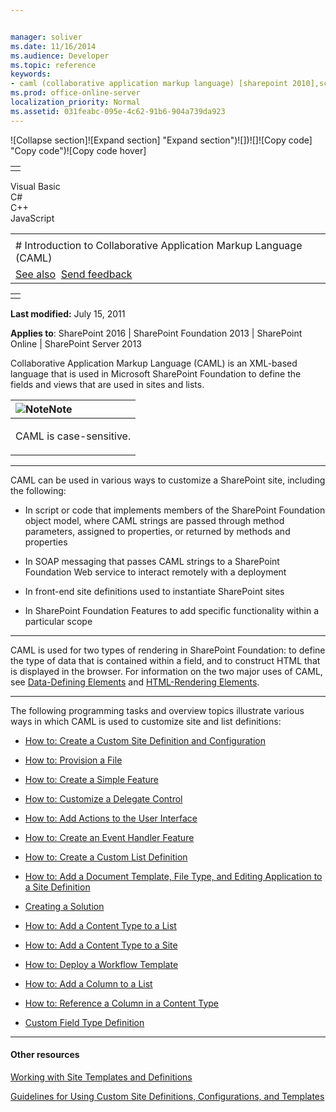 ```yaml
---


manager: soliver
ms.date: 11/16/2014
ms.audience: Developer
ms.topic: reference
keywords:
- caml (collaborative application markup language) [sharepoint 2010],schemas [SharePoint 2010], CAML,Collaborative Application Markup Language (CAML) [SharePoint 2010]
ms.prod: office-online-server
localization_priority: Normal
ms.assetid: 031feabc-095e-4c62-91b6-904a739da923
---
```


![Collapse
section]![Expand
section] "Expand section")![]()![])![]![]()![Copy
code] "Copy code")![Copy code
hover]
<table>
<tbody>
<tr class="odd">
<td align="left"></td>
</tr>
</tbody>
</table>

Visual Basic  
C\#  
C++  
JavaScript  

<table>
<tbody>
<tr class="odd">
<td align="left"><span id="runningHeaderText"></span></td>
</tr>
<tr class="even">
<td align="left"># Introduction to Collaborative Application Markup Language (CAML)</td>
</tr>
<tr class="odd">
<td align="left"><a href="#seeAlsoToggle">See also</a>  <span id="headfeedbackarea" class="feedbackhead"><a href="javascript:SubmitFeedback(&#39;docthis@Microsoft.com&#39;,&#39;&#39;,&#39;&#39;,&#39;&#39;,&#39;1.0.18082.1225&#39;,&#39;%0\dThank%20you%20for%20your%20feedback.%20The%20developer%20writing%20teams%20use%20your%20feedback%20to%20improve%20documentation.%20While%20we%20are%20reviewing%20your%20feedback,%20we%20may%20send%20you%20e-mail%20to%20ask%20for%20clarification%20or%20feedback%20on%20a%20solution.%20We%20do%20not%20use%20your%20e-mail%20address%20for%20any%20other%20purpose%20and%20we%20delete%20it%20after%20we%20finish%20our%20review.%0\AFor%20further%20information%20about%20the%20privacy%20policies%20of%20Microsoft,%20please%20see%20http://privacy.microsoft.com/en-us/default.aspx.%0\A%0\d&#39;,&#39;Customer%20feedback&#39;);">Send feedback</a></span></td>
</tr>
</tbody>
</table>

<table>
<colgroup>
<col width="100%" />
</colgroup>
<tbody>
<tr class="odd">
<td align="left"></td>
</tr>
</tbody>
</table>

**Last modified:** July 15, 2011

**Applies to**: SharePoint 2016 | SharePoint Foundation 2013 |
SharePoint Online | SharePoint Server 2013

Collaborative Application Markup Language (CAML) is an XML-based
language that is used in Microsoft SharePoint Foundation to define the
fields and views that are used in sites and lists.

<table>
<colgroup>
<col width="100%" />
</colgroup>
<thead>
<tr class="header">
<th align="left"><img src="" title="Note" alt="Note" /><strong>Note</strong></th>
</tr>
</thead>
<tbody>
<tr class="odd">
<td align="left"><p>CAML is case-sensitive.</p></td>
</tr>
</tbody>
</table>


-----------------------------------------------------------------------------------------------------------------------------------------------------------------------------------------------------------------

CAML can be used in various ways to customize a SharePoint site,
including the following:

-   In script or code that implements members of the SharePoint
    Foundation object model, where CAML strings are passed through
    method parameters, assigned to properties, or returned by methods
    and properties

-   In SOAP messaging that passes CAML strings to a SharePoint
    Foundation Web service to interact remotely with a deployment

-   In front-end site definitions used to instantiate SharePoint sites

-   In SharePoint Foundation Features to add specific functionality
    within a particular scope


--------------------------------------------------------------------------------------------------------------------------------------------------------------------------------------------------------

CAML is used for two types of rendering in SharePoint Foundation: to
define the type of data that is contained within a field, and to
construct HTML that is displayed in the browser. For information on the
two major uses of CAML, see [Data-Defining
Elements](data-defining-elements.md)</span> and <span
sdata="link">[HTML-Rendering
Elements](html-rendering-elements.md)</span>.


----------------------------------------------------------------------------------------------------------------------------------------------------------------------------------------------------------

The following programming tasks and overview topics illustrate various
ways in which CAML is used to customize site and list definitions:

-   [How to: Create a Custom Site Definition and
    Configuration](http://msdn.microsoft.com/library/62b0552d-b7a7-4856-b906-c7bcb3155792(Office.15).aspx)

-   [How to: Provision a
    File](http://msdn.microsoft.com/library/438d5a75-7f39-4fa9-a365-d86e8ba967b6(Office.15).aspx)

-   [How to: Create a Simple
    Feature](http://msdn.microsoft.com/library/c7dc2cfb-0cfa-44d8-b95f-4b95b1847e18(Office.15).aspx)

-   [How to: Customize a Delegate
    Control](http://msdn.microsoft.com/library/9db44a39-33df-43d9-b873-3b41310090af(Office.15).aspx)

-   [How to: Add Actions to the User
    Interface](http://msdn.microsoft.com/library/b2403912-161d-408f-90ae-6b95c014d054(Office.15).aspx)

-   [How to: Create an Event Handler
    Feature](http://msdn.microsoft.com/library/4f70b1ea-dafe-4068-a6b0-55402b7618dc(Office.15).aspx)

-   [How to: Create a Custom List
    Definition](http://msdn.microsoft.com/library/6f0aed4a-d80a-4e42-8f12-c6b83c8cc207(Office.15).aspx)

-   [How to: Add a Document Template, File Type, and Editing Application
    to a Site
    Definition](http://msdn.microsoft.com/library/09503b28-df8c-4e22-b4f8-7272fd1dac2b(Office.15).aspx)

-   [Creating a
    Solution](http://msdn.microsoft.com/library/74e59a33-4e52-4282-99aa-0d17c322fa70(Office.15).aspx)

-   [How to: Add a Content Type to a
    List](http://msdn.microsoft.com/library/5ae6e295-a406-4f90-920f-030c0dfcd666(Office.15).aspx)

-   [How to: Add a Content Type to a
    Site](http://msdn.microsoft.com/library/8c448bfb-4036-451c-ac7d-2eccf13ccd5e(Office.15).aspx)

-   [How to: Deploy a Workflow
    Template](http://msdn.microsoft.com/library/ce2d465e-55cf-4465-8c98-c1c7c7a37e68(Office.15).aspx)

-   [How to: Add a Column to a
    List](http://msdn.microsoft.com/library/01ca58dc-2158-4526-a72d-036aaa2e6258(Office.15).aspx)

-   [How to: Reference a Column in a Content
    Type](http://msdn.microsoft.com/library/532c0174-a347-4ce2-8e5a-e129cdbe09f2(Office.15).aspx)

-   [Custom Field Type
    Definition](http://msdn.microsoft.com/library/b3315997-671f-4c29-9518-48cc4592f205(Office.15).aspx)


-------------------------------------------------------------------------------------------------------------------------------------------------------------------------------------------

#### Other resources

[Working with Site Templates and
Definitions](http://msdn.microsoft.com/library/1edf6d4d-eddb-4cb5-9034-ed394e8a3e01(Office.15).aspx)

[Guidelines for Using Custom Site Definitions, Configurations, and
Templates](http://msdn.microsoft.com/library/bc4e01b7-2aca-4cce-8bfa-4b647f95ff1d(Office.15).aspx)








